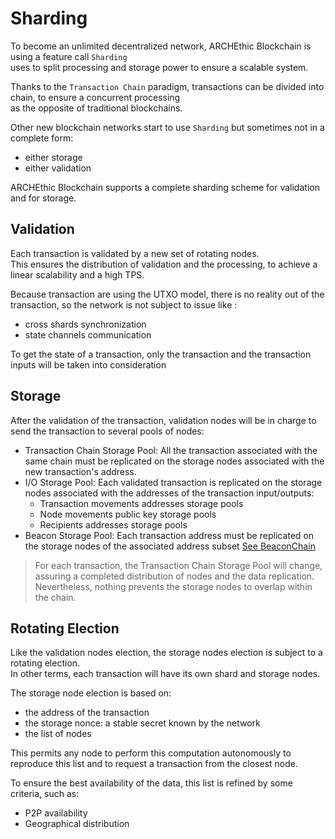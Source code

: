 # Sharding
 
To become an unlimited decentralized network, ARCHEthic Blockchain is using a feature call `Sharding`
<br />
uses to split processing and storage power to ensure a scalable system.

Thanks to the `Transaction Chain` paradigm, transactions can be divided into chain, to ensure a concurrent processing 
<br />
as the opposite of traditional blockchains.

Other new blockchain networks start to use `Sharding` but sometimes not in a complete form: 
- either storage
- either validation

ARCHEthic Blockchain supports a complete sharding scheme for validation and for storage.

## Validation

Each transaction is validated by a new set of rotating nodes.
<br />
This ensures the distribution of validation and the processing, to achieve a linear scalability and a high TPS.

Because transaction are using the UTXO model, there is no reality out of the transaction, so the network is not subject to issue like :
- cross shards synchronization
- state channels communication

To get the state of a transaction, only the transaction and the transaction inputs will be taken into consideration

## Storage

After the validation of the transaction, validation nodes will be in charge to send the transaction to several pools of nodes:
- Transaction Chain Storage Pool: All the transaction associated with the same chain must be replicated on the storage nodes associated with the new transaction's address.
- I/O Storage Pool: Each validated transaction is replicated on the storage nodes associated with the addresses of the transaction input/outputs:
  - Transaction movements addresses storage pools
  - Node movements public key storage pools
  - Recipients addresses storage pools
- Beacon Storage Pool: Each transaction address must be replicated on the storage nodes of the associated address subset [See BeaconChain](/technology/sharding/beacon_chain.md/)

> For each transaction, the Transaction Chain Storage Pool will change, assuring a completed distribution of nodes and the data replication. Nevertheless, nothing prevents the storage nodes to overlap within the chain.

## Rotating Election

Like the validation nodes election, the storage nodes election is subject to a rotating election.
<br />In other terms, each transaction will have its own shard and storage nodes.

The storage node election is based on:
- the address of the transaction
- the storage nonce: a stable secret known by the network
- the list of nodes

This permits any node to perform this computation autonomously to reproduce this list and to request a transaction from the closest node.

To ensure the best availability of the data, this list is refined by some criteria, such as:
- P2P availability
- Geographical distribution

